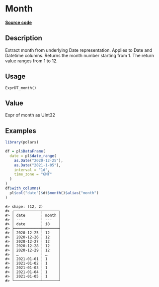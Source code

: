 

# Month

[**Source code**](https://github.com/pola-rs/r-polars/tree/mkdocs-matrial-search-preview/R/expr__datetime.R#L257)

## Description

Extract month from underlying Date representation. Applies to Date and
Datetime columns. Returns the month number starting from 1. The return
value ranges from 1 to 12.

## Usage

<pre><code class='language-R'>ExprDT_month()
</code></pre>

## Value

Expr of month as UInt32

## Examples

``` r
library(polars)

df = pl$DataFrame(
  date = pl$date_range(
    as.Date("2020-12-25"),
    as.Date("2021-1-05"),
    interval = "1d",
    time_zone = "GMT"
  )
)
df$with_columns(
  pl$col("date")$dt$month()$alias("month")
)
```

    #> shape: (12, 2)
    #> ┌────────────┬───────┐
    #> │ date       ┆ month │
    #> │ ---        ┆ ---   │
    #> │ date       ┆ i8    │
    #> ╞════════════╪═══════╡
    #> │ 2020-12-25 ┆ 12    │
    #> │ 2020-12-26 ┆ 12    │
    #> │ 2020-12-27 ┆ 12    │
    #> │ 2020-12-28 ┆ 12    │
    #> │ 2020-12-29 ┆ 12    │
    #> │ …          ┆ …     │
    #> │ 2021-01-01 ┆ 1     │
    #> │ 2021-01-02 ┆ 1     │
    #> │ 2021-01-03 ┆ 1     │
    #> │ 2021-01-04 ┆ 1     │
    #> │ 2021-01-05 ┆ 1     │
    #> └────────────┴───────┘
